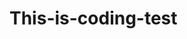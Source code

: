 # This-is-coding-test
     
  
   

  
    
    
    
     
        
          
    
       
        
      
     
  
   
